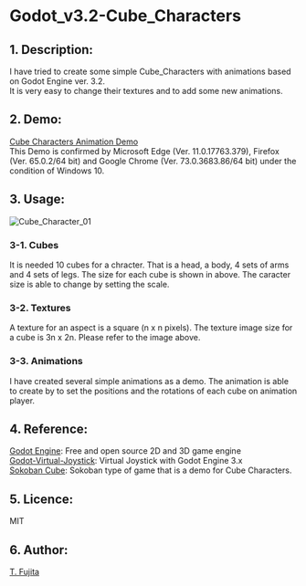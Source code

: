 # Godot_v3.2-Cube_Characters
## 1. Description:
I have tried to create some simple Cube_Characters with animations based on Godot Engine ver. 3.2.  
It is very easy to change their textures and to add some new animations.
## 2. Demo:
[Cube Characters Animation Demo](https://to-fujita.github.io/Godot_v3.2-Cube_Characters/Cube_Characters_Demo.html)  
This Demo is confirmed by Microsoft Edge (Ver. 11.0.17763.379), Firefox (Ver. 65.0.2/64 bit) and Google Chrome (Ver. 73.0.3683.86/64 bit) under the condition of Windows 10.
## 3. Usage:
![Cube_Character_01](https://to-fujita.github.io/Images/Cube_Characters_01.png "Images for Cube_Characters")
### 3-1. Cubes
It is needed 10 cubes for a chracter. That is a head, a body, 4 sets of arms and 4 sets of legs. The size for each cube is shown in above.  The caracter size is able to change by setting the scale. 
### 3-2. Textures
A texture for an aspect is a square (n x n pixels). The texture image size for a cube is 3n x 2n. Please refer to the image above.  
### 3-3. Animations
I have created several simple animations as a demo. The animation is able to create by to set the positions and the rotations of each cube on animation player.
## 4. Reference:
[Godot Engine](https://godotengine.org/): Free and open source 2D and 3D game engine  
[Godot-Virtual-Joystick](https://github.com/rodrigofbm/Godot-Virtual-Joystick): Virtual Joystick with Godot Engine 3.x   
[Sokoban Cube](https://github.com/To-Fujita/Godot_v3.2-Sokoban_Cube): Sokoban type of game that is a demo for Cube Characters. 
## 5. Licence:
MIT
## 6. Author:
[T. Fujita](https://github.com/To-Fujita)

